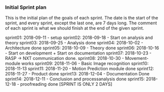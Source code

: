 ### Initial Sprint plan
This is the initial plan of the goals of each sprint.
The date is the start of the sprint, and every sprint, except the last one, are 7 days long.
The comment of each sprint is what we should finish at the end of the given sprint. 

sprint01: 2018-09-11 - setup
sprint02: 2018-09-18 - Start on analysis and theory
sprint03: 2018-09-25 - Analysis done 
sprint04: 2018-10-02 - Architecture done
sprint05: 2018-10-09 - Theory done
sprint06: 2018-10-16 - Start on development + Start on documentation
sprint07: 2018-10-23 - RASP -> NXT communication done.
sprint08: 2018-10-30 - Movement-module works
sprint09: 2018-11-06 - Basic Image recognition
sprint10: 2018-11-13
sprint11: 2018-11-20 - Motion Prediction module done
sprint12: 2018-11-27 - Product done
sprint13: 2018-12-04 - Documentation Done
sprint14: 2018-12-11 - Conclusion and processanalysis done
sprint15: 2018-12-18 - proofreading done [SPRINT IS ONLY 2 DAYS]
